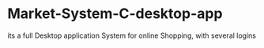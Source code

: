 # Market-System-C-desktop-app
its a full Desktop application System for online Shopping, with several logins 
